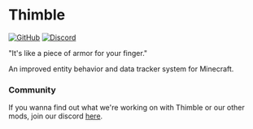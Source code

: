 # Thimble
[![GitHub](https://img.shields.io/github/license/LazuriteMC/Thimble?color=A31F34&label=License&labelColor=8A8B8C)](https://github.com/LazuriteMC/Thimble/blob/main/LICENSE)
[![Discord](https://img.shields.io/discord/719662192601071747?color=7289DA&label=Discord&labelColor=2C2F33&logo=Discord)](https://discord.gg/efCMR7U)

"It's like a piece of armor for your finger."

An improved entity behavior and data tracker system for Minecraft.

### Community
If you wanna find out what we're working on with Thimble or our other mods, join our discord [here](https://discord.gg/efCMR7U).
